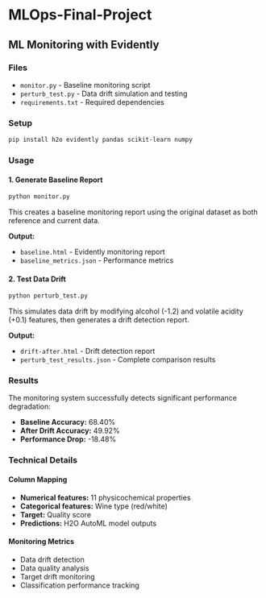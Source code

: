 # MLOps-Final-Project

## ML Monitoring with Evidently

### Files

- `monitor.py` - Baseline monitoring script
- `perturb_test.py` - Data drift simulation and testing
- `requirements.txt` - Required dependencies

### Setup

```bash
pip install h2o evidently pandas scikit-learn numpy
```

### Usage

#### 1. Generate Baseline Report

```bash
python monitor.py
```

This creates a baseline monitoring report using the original dataset as both reference and current data.

**Output:**
- `baseline.html` - Evidently monitoring report
- `baseline_metrics.json` - Performance metrics

#### 2. Test Data Drift

```bash
python perturb_test.py
```

This simulates data drift by modifying alcohol (-1.2) and volatile acidity (+0.1) features, then generates a drift detection report.

**Output:**
- `drift-after.html` - Drift detection report
- `perturb_test_results.json` - Complete comparison results

### Results

The monitoring system successfully detects significant performance degradation:

- **Baseline Accuracy:** 68.40%
- **After Drift Accuracy:** 49.92%
- **Performance Drop:** -18.48%

### Technical Details

#### Column Mapping
- **Numerical features:** 11 physicochemical properties
- **Categorical features:** Wine type (red/white)
- **Target:** Quality score
- **Predictions:** H2O AutoML model outputs

#### Monitoring Metrics
- Data drift detection
- Data quality analysis
- Target drift monitoring
- Classification performance tracking
